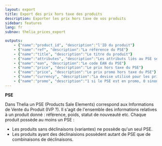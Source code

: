 ```yaml
---
layout: export
title: Export des prix hors taxe des produits
description: Exporter les prix hors taxe de vos produits
sidebar: features
lang: fr
subnav: thelia_prices_export

outputs:
    - {"name":"product_id", "description":"l'ID du produit"}
    - {"name":"ref", "description":"La référence du PSE"}
    - {"name":"title", "description":"Le titre du produit"}
    - {"name":"attributes", "description":"Les attributs liés au PSE séparés par des virgules"}
    - {"name":"ean", "description":"Le code EAN du PSE"}
    - {"name":"price", "description":"Le prix hors taxe du PSE"}
    - {"name":"price", "description":"Le prix promo hors taxe du PSE"}
    - {"name":"currency", "description":"La devise utilisé pour les prix"}
    - {"name":"promo", "description":"1 si le PSE est en promo, 0 sinon"}
---
```


**PSE**

Dans Thelia un PSE (Products Sale Elements) correspond aux Informations de Vente du Produit (IVP ?). Il s'agit de l'ensemble des informations relatives à un produit donné : référence, poids, statut de nouveauté etc.
Chaque produit possède au moins un PSE :
- Les produits sans déclinaisons (variantes) ne possède qu'un seul PSE.
- Les produits ayant des déclinaisions possèdent autant de PSE que de combinaisons de déclinaisons.